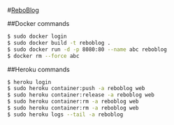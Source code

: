 #[ReboBlog](https://reboblog.herokuapp.com)

##Docker commands
```bash
$ sudo docker login
$ sudo docker build -t reboblog .
$ sudo docker run -d -p 8080:80 --name abc reboblog
$ docker rm --force abc
```

##Heroku commands
```bash
$ heroku login
$ sudo heroku container:push -a reboblog web
$ sudo heroku container:release -a reboblog web
$ sudo heroku container:rm -a reboblog web
$ sudo heroku container:rm -a reboblog web
$ sudo heroku logs --tail -a reboblog
```
